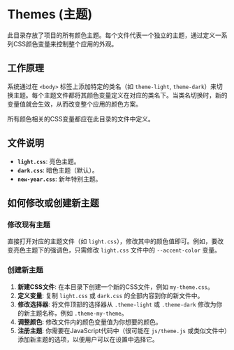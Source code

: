 # Themes (主题)

此目录存放了项目的所有颜色主题。每个文件代表一个独立的主题，通过定义一系列CSS颜色变量来控制整个应用的外观。

## 工作原理

系统通过在 `<body>` 标签上添加特定的类名（如 `theme-light`, `theme-dark`）来切换主题。每个主题文件都将其颜色变量定义在对应的类名下。当类名切换时，新的变量值就会生效，从而改变整个应用的颜色方案。

所有颜色相关的CSS变量都应在此目录的文件中定义。

## 文件说明

-   **`light.css`**: 亮色主题。
-   **`dark.css`**: 暗色主题（默认）。
-   **`new-year.css`**: 新年特别主题。

## 如何修改或创建新主题

### 修改现有主题

直接打开对应的主题文件（如 `light.css`），修改其中的颜色值即可。例如，要改变亮色主题下的强调色，只需修改 `light.css` 文件中的 `--accent-color` 变量。

### 创建新主题

1.  **新建CSS文件**: 在本目录下创建一个新的CSS文件，例如 `my-theme.css`。
2.  **定义变量**: 复制 `light.css` 或 `dark.css` 的全部内容到你的新文件中。
3.  **修改选择器**: 将文件顶部的选择器从 `.theme-light` 或 `.theme-dark` 修改为你的新主题名称，例如 `.theme-my-theme`。
4.  **调整颜色**: 修改文件内的颜色变量值为你想要的颜色。
5.  **注册主题**: 你需要在JavaScript代码中（很可能在 `js/theme.js` 或类似文件中）添加新主题的选项，以便用户可以在设置中选择它。

